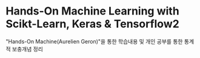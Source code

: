 # Hands-On Machine Learning with Scikt-Learn, Keras & Tensorflow2
"Hands-On Machine(Aurelien Geron)"을 통한 학습내용 및 개인 공부를 통한 통계적 보충개념 정리
